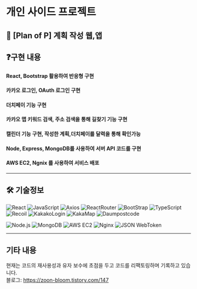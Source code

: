 # 개인 사이드 프로젝트

## 📝 [Plan of P] 계획 작성 웹,앱

## ❓구현 내용

#### React, Bootstrap 활용하여 반응형 구현

#### 카카오 로그인, OAuth 로그인 구현

#### 더치페이 기능 구현

#### 카카오 맵 키워드 검색, 주소 검색을 통해 길찾기 기능 구현

#### 캘린더 기능 구현, 작성한 계획,더치페이를 달력을 통해 확인가능

#### Node, Express, MongoDB를 사용하여 서버 API 코드를 구현

#### AWS EC2, Ngnix 를 사용하여 서비스 배포

---

## 🛠 기술정보

![React](https://img.shields.io/badge/react-67DCF7?style=for-the-badge&logo=react&logoColor=white)
![JavaScript](https://img.shields.io/badge/javascript-F7DF1E?style=for-the-badge&logo=javascript&logoColor=white)
![Axios](https://img.shields.io/badge/axios-5A29E4?style=for-the-badge&logo=axios&logoColor=white)
![ReactRouter](https://img.shields.io/badge/reactrouter-CA4245?style=for-the-badge&logo=reactrouter&logoColor=white)
![BootStrap](https://img.shields.io/badge/BootStrap-7952B3?style=for-the-badge&logo=BootStrap&logoColor=white)
![TypeScript](https://img.shields.io/badge/TypeScript-3178C6?style=for-the-badge&logo=TypeScript&logoColor=ffffff)
![Recoil](https://img.shields.io/badge/Recoil-3578E5?style=for-the-badge&logo=Recoil&logoColor=ffffff)
![KakakoLogin](https://img.shields.io/badge/KakakoLogin-FFCD00?style=for-the-badge&logo=Kakao&logoColor=ffffff)
![KakaMap](https://img.shields.io/badge/kakaoreact―maps-FFCD00?style=for-the-badge&logo=kakao&logoColor=white)
![Daumpostcode](https://img.shields.io/badge/daumpostcode-FFCD00?style=for-the-badge&logo=kakao&logoColor=white)

![Node.js](https://img.shields.io/badge/node.js-339933?style=for-the-badge&logo=nodedotjs&logoColor=white)
![MongoDB](https://img.shields.io/badge/MongoDB-47A248?style=for-the-badge&logo=mongodb&logoColor=white)
![AWS EC2](https://img.shields.io/badge/EC2-FF9900?style=for-the-badge&logo=amazonec2&logoColor=white)
![Nginx](https://img.shields.io/badge/Nginx-009639?style=for-the-badge&logo=nginx&logoColor=white)
![JSON WebToken](https://img.shields.io/badge/jsonwebtokens-000000?style=for-the-badge&logo=jsonwebtokens&logoColor=white)

---

## 기타 내용

현재는 코드의 재사용성과 유자 보수에 초점을 두고 코드를 리팩토링하며 기록하고 있습니다. <br/>
블로그: https://zoon-bloom.tistory.com/147
